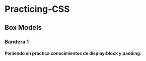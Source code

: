 # Practicing-CSS
## Box Models
### Bandera 1
#### Poniendo en práctica conocimientos de display:block y padding.